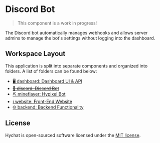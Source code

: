 # Discord Bot

> This component is a work in progress! 

The Discord bot automatically manages webhooks and allows server admins to manage the bot's settings without logging into the dashboard.

## Workspace Layout

This application is split into separate components and organized into folders. A list of folders can be found below:

- [🖥️ dashboard: Dashboard UI & API](https://github.com/hychat-mc/hychat/tree/master/dashboard)
- [~~🤖 discord: Discord Bot~~](https://github.com/hychat-mc/hychat/tree/master/discord)
- [⛏️ mineflayer: Hypixel Bot](https://github.com/hychat-mc/hychat/tree/master/mineflayer)
- [ℹ️ website: Front-End Website](https://github.com/hychat-mc/website)
- [🌐 backend: Backend Functionality](https://github.com/hychat-mc/backend)

## License

Hychat is open-sourced software licensed under the [MIT license](https://choosealicense.com/licenses/mit/).
